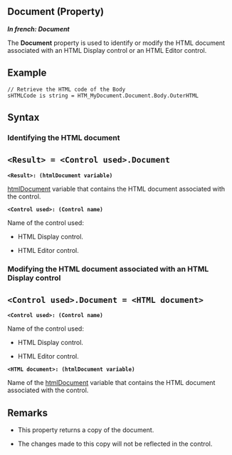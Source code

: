 
## Document (Property)

***In french: Document***
	



<a name="XUse"></a>
<a name="Use"></a>
<a name="description"></a>
The **Document** property is used to identify or modify the HTML document associated with an HTML Display control or an HTML Editor control.
<a name="Example1"></a>
<a name="sample_code"></a>

## Example


```wl
// Retrieve the HTML code of the Body
sHTMLCode is string = HTM_MyDocument.Document.Body.OuterHTML
```

<a name="XSYNTAX"></a>

## Syntax
<a name="SYNTAX1"></a>

### Identifying the HTML document

`<Result> = <Control used>.Document`
---

**`<Result>: (htmlDocument variable)`**

[htmlDocument](../WDLang5/1000025910.md) variable that contains the HTML document associated with the control. 

**`<Control used>: (Control name)`**

Name of the control used: 

- HTML Display control.

- HTML Editor control.  





<a name="SYNTAX2"></a>

### Modifying the HTML document associated with an HTML Display control

`<Control used>.Document = <HTML document>`
---

**`<Control used>: (Control name)`**

Name of the control used: 

- HTML Display control.

- HTML Editor control. 




**`<HTML document>: (htmlDocument variable)`**

Name of the [htmlDocument](../WDLang5/1000025910.md) variable that contains the HTML document associated with the control. 



<a name="NOTE0"></a>
<a name="NOTE0_1"></a>

## Remarks


- This property returns a copy of the document.

- The changes made to this copy will not be reflected in the control. 





